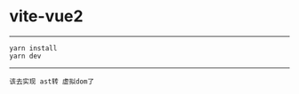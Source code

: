 #  vite-vue2
    

---------------------
    yarn install
    yarn dev 
---------------------
    该去实现 ast转 虚拟dom了
